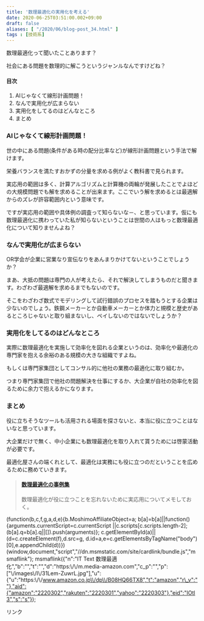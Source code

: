 ```yaml
---
title: '数理最適化の実用化を考える'
date: 2020-06-25T03:51:00.002+09:00
draft: false
aliases: [ "/2020/06/blog-post_34.html" ]
tags : [技術系]
---
```


数理最適化って聞いたことあります？

社会にある問題を数理的に解こうというジャンルなんですけどね？

#### 目次

1.  AIじゃなくて線形計画問題！
2.  なんで実用化が広まらない
3.  実用化をしてるのはどんなところ
4.  まとめ

### AIじゃなくて線形計画問題！

世の中にある問題(条件がある時の配分比率など)が線形計画問題という手法で解けます。

栄養バランスを満たすおかずの分量を求める例がよく教科書で見られます。

実応用の範囲は多く、計算アルゴリズムと計算機の両輪が発展したことでよほどの大規模問題でも解を求めることが出来ます。ここでいう解を求めるとは最適解からのズレが許容範囲内という意味です。

ですが実応用の範囲や具体例の調査って知らないな－、と思っています。仮にも数理最適化に携わっていた私が知らないということは世間の人はもっと数理最適化について知りませんよね？  

### なんで実用化が広まらない

OR学会が企業に営業なり宣伝なりをあんまりかけてないということでしょうか？

まあ、大抵の問題は専門の人が考えたら、それで解決してしまうものだと聞きます。わざわざ最適解を求めるまでもないのです。

そこをわざわざ数式でモデリングして試行錯誤のプロセスを踏もうとする企業は少ないのでしょう。鉄鋼メーカーとか自動車メーカーとか体力と規模と歴史があるところじゃないと取り組まないし、ペイしないのではないでしょうか？  

### 実用化をしてるのはどんなところ

実際に数理最適化を実施して効率化を図れる企業というのは、効率化や最適化の専門家を抱える余裕のある規模の大きな組織ですよね。

もしくは専門家集団としてコンサル的に他社の業務の最適化に取り組むか。

つまり専門家集団で他社の問題解決を仕事にするか、大企業が自社の効率化を図るために余力で抱えるかになります。  

### まとめ

役に立ちそうなツールも活用される場面を探さないと、本当に役に立つことはないなと思っています。

大企業だけで無く、中小企業にも数理最適化を取り入れて貰うためには啓蒙活動が必要です。

最適化屋さんの端くれとして、最適化は実務にも役に立つのだということを広めるために務めていきます。

  

  

> #### [数理最適化の事例集](https://www.subcul-science.com/2020/06/blog-post_2.html)
> 
> 数理最適化が役に立つことを忘れないために実応用についてメモしておく。

(function(b,c,f,g,a,d,e){b.MoshimoAffiliateObject=a; b\[a\]=b\[a\]||function(){arguments.currentScript=c.currentScript ||c.scripts\[c.scripts.length-2\];(b\[a\].q=b\[a\].q||\[\]).push(arguments)}; c.getElementById(a)||(d=c.createElement(f),d.src=g, d.id=a,e=c.getElementsByTagName("body")\[0\],e.appendChild(d))}) (window,document,"script","//dn.msmstatic.com/site/cardlink/bundle.js","msmaflink"); msmaflink({"n":"IT Text 数理最適化","b":"","t":"","d":"https:\\/\\/m.media-amazon.com","c\_p":"","p":\["\\/images\\/I\\/31Lem-ZuwrL.jpg"\],"u":{"u":"https:\\/\\/www.amazon.co.jp\\/dp\\/B08HQ66TX8","t":"amazon","r\_v":""},"aid":{"amazon":"2220302","rakuten":"2220301","yahoo":"2220303"},"eid":"IOtl3","s":"s"});

リンク